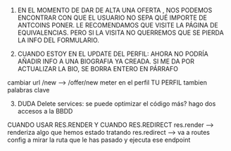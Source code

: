 
1. EN EL MOMENTO DE DAR DE ALTA UNA OFERTA , NOS PODEMOS ENCONTRAR CON QUE EL USUARIO NO SEPA QUÉ IMPORTE DE 
ANTCOINS PONER. LE RECOMENDAMOS QUE VISITE LA PÁGINA DE EQUIVALENCIAS. PERO SI LA VISITA NO QUERREMOS QUE SE PIERDA LA INFO DEL FORMULARIO. 

2. CUANDO ESTOY EN EL UPDATE DEL PERFIL: AHORA NO PODRÍA AÑADIR INFO A UNA BIOGRAFIA YA CREADA. SI ME DA POR ACTUALIZAR LA BIO, SE BORRA ENTERO EN PÁRRAFO

cambiar url /new --> /offer/new
meter en el perfil TU PERFIL tambien palabras clave

3. DUDA Delete services: se puede optimizar el código más? hago dos accesos a la BBDD

CUANDO USAR RES.RENDER Y CUANDO RES.REDIRECT
res.render --> renderiza algo que hemos estado tratando
res.redirect --> va a routes config a mirar la ruta que le has pasado y ejecuta ese endpoint

